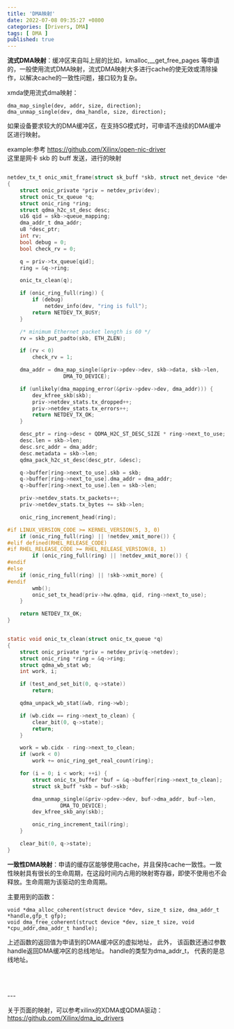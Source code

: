 ```yaml
---
title: 'DMA映射'
date: 2022-07-08 09:35:27 +0800
categories: [Drivers, DMA]
tags: [ DMA ]
published: true
---
```


**流式DMA映射**：缓冲区来自叫上层的比如，kmalloc,__get_free_pages 等申请的，一般使用流式DMA映射，流式DMA映射大多进行cache的使无效或清除操作，以解决cache的一致性问题，接口较为复杂。

xmda使用流式dma映射：

    dma_map_single(dev, addr, size, direction);
    dma_unmap_single(dev, dma_handle, size, direction);

如果设备要求较大的DMA缓冲区，在支持SG模式时，可申请不连续的DMA缓冲区进行映射。

example:参考 <https://github.com/Xilinx/open-nic-driver>  
这里是网卡 skb 的 buff 发送，进行的映射

```c

netdev_tx_t onic_xmit_frame(struct sk_buff *skb, struct net_device *dev)
{
	struct onic_private *priv = netdev_priv(dev);
	struct onic_tx_queue *q;
	struct onic_ring *ring;
	struct qdma_h2c_st_desc desc;
	u16 qid = skb->queue_mapping;
	dma_addr_t dma_addr;
	u8 *desc_ptr;
	int rv;
	bool debug = 0;
	bool check_rv = 0;

	q = priv->tx_queue[qid];
	ring = &q->ring;

	onic_tx_clean(q);

	if (onic_ring_full(ring)) {
		if (debug)
			netdev_info(dev, "ring is full");
		return NETDEV_TX_BUSY;
	}

	/* minimum Ethernet packet length is 60 */
	rv = skb_put_padto(skb, ETH_ZLEN);

	if (rv < 0)
		check_rv = 1;

	dma_addr = dma_map_single(&priv->pdev->dev, skb->data, skb->len,
				  DMA_TO_DEVICE);

	if (unlikely(dma_mapping_error(&priv->pdev->dev, dma_addr))) {
		dev_kfree_skb(skb);
		priv->netdev_stats.tx_dropped++;
		priv->netdev_stats.tx_errors++;
		return NETDEV_TX_OK;
	}

	desc_ptr = ring->desc + QDMA_H2C_ST_DESC_SIZE * ring->next_to_use;
	desc.len = skb->len;
	desc.src_addr = dma_addr;
	desc.metadata = skb->len;
	qdma_pack_h2c_st_desc(desc_ptr, &desc);

	q->buffer[ring->next_to_use].skb = skb;
	q->buffer[ring->next_to_use].dma_addr = dma_addr;
	q->buffer[ring->next_to_use].len = skb->len;

	priv->netdev_stats.tx_packets++;
	priv->netdev_stats.tx_bytes += skb->len;

	onic_ring_increment_head(ring);

#if LINUX_VERSION_CODE >= KERNEL_VERSION(5, 3, 0)
	if (onic_ring_full(ring) || !netdev_xmit_more()) {
#elif defined(RHEL_RELEASE_CODE) 
#if RHEL_RELEASE_CODE >= RHEL_RELEASE_VERSION(8, 1)
        if (onic_ring_full(ring) || !netdev_xmit_more()) {
#endif
#else
	if (onic_ring_full(ring) || !skb->xmit_more) {
#endif
		wmb();
		onic_set_tx_head(priv->hw.qdma, qid, ring->next_to_use);
	}

	return NETDEV_TX_OK;
}


static void onic_tx_clean(struct onic_tx_queue *q)
{
	struct onic_private *priv = netdev_priv(q->netdev);
	struct onic_ring *ring = &q->ring;
	struct qdma_wb_stat wb;
	int work, i;

	if (test_and_set_bit(0, q->state))
		return;

	qdma_unpack_wb_stat(&wb, ring->wb);

	if (wb.cidx == ring->next_to_clean) {
		clear_bit(0, q->state);
		return;
	}

	work = wb.cidx - ring->next_to_clean;
	if (work < 0)
		work += onic_ring_get_real_count(ring);

	for (i = 0; i < work; ++i) {
		struct onic_tx_buffer *buf = &q->buffer[ring->next_to_clean];
		struct sk_buff *skb = buf->skb;

		dma_unmap_single(&priv->pdev->dev, buf->dma_addr, buf->len,
				 DMA_TO_DEVICE);
		dev_kfree_skb_any(skb);

		onic_ring_increment_tail(ring);
	}

	clear_bit(0, q->state);
}

```


**一致性DMA映射**：申请的缓存区能够使用cache，并且保持cache一致性。一致性映射具有很长的生命周期，在这段时间内占用的映射寄存器，即使不使用也不会释放。生命周期为该驱动的生命周期。

主要用到的函数：

    void *dma_alloc_coherent(struct device *dev, size_t size, dma_addr_t *handle,gfp_t gfp);
    void dma_free_coherent(struct device *dev, size_t size, void *cpu_addr,dma_addr_t handle);

上述函数的返回值为申请到的DMA缓冲区的虚拟地址， 此外， 该函数还通过参数handle返回DMA缓冲区的总线地址。 handle的类型为dma_addr_t， 代表的是总线地址。



<br>
<br>
<br>
---

关于页面的映射，可以参考xilinx的XDMA或QDMA驱动：<https://github.com/Xilinx/dma_ip_drivers>
